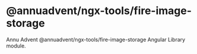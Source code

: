 
# @annuadvent/ngx-tools/fire-image-storage

Annu Advent @annuadvent/ngx-tools/fire-image-storage Angular Library module.
